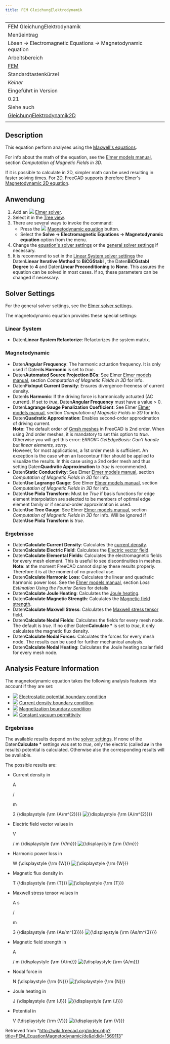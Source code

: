 ```yaml
---
title: FEM GleichungElektrodynamik
---
```


|                                                                                                 |
| ----------------------------------------------------------------------------------------------- |
| FEM GleichungElektrodynamik                                                                     |
| Menüeintrag                                                                                     |
| Lösen → Electromagnetic Equations → Magnetodynamic equation                                     |
| Arbeitsbereich                                                                                  |
| [FEM](/FEM_Workbench/de "FEM Workbench/de")                                                     |
| Standardtastenkürzel                                                                            |
| _Keiner_                                                                                        |
| Eingeführt in Version                                                                           |
| 0.21                                                                                            |
| Siehe auch                                                                                      |
| [GleichungElektrodynamik2D](/FEM_EquationMagnetodynamic2D/de "FEM EquationMagnetodynamic2D/de") |
|                                                                                                 |

## Description

This equation perform analyses using the [Maxwell's equations](https://en.wikipedia.org/wiki/Maxwell%27s_equations).

For info about the math of the equation, see the [Elmer models manual](http://www.elmerfem.org/blog/documentation/), section _Computation of Magnetic Fields in 3D_.

If it is possible to calculate in 2D, simpler math can be used resulting in faster solving times. For 2D, FreeCAD supports therefore Elmer's [Magnetodynamic 2D equation](/FEM_EquationMagnetodynamic2D "FEM EquationMagnetodynamic2D").

## Anwendung

1. Add an ![](/images/FEM_SolverElmer.svg) [Elmer solver](/FEM_SolverElmer#Equations "FEM SolverElmer").
2. Select it in the [Tree view](/Tree_view "Tree view").
3. There are several ways to invoke the command:
   - Press the ![](/images/FEM_EquationMagnetodynamic.svg) [Magnetodynamic equation](/FEM_EquationMagnetodynamic "FEM EquationMagnetodynamic") button.
   - Select the **Solve → Electromagnetic Equations → Magnetodynamic equation** option from the menu.
4. Change the [equation's solver settings](#Solver_Settings) or the [general solver settings](/FEM_SolverElmer_SolverSettings "FEM SolverElmer SolverSettings") if necessary.
5. It is recommend to set in the [Linear System solver settings](/FEM_SolverElmer_SolverSettings#Linear_System "FEM SolverElmer SolverSettings") the Daten**Linear Iterative Method** to **BiCGStabl** , the Daten**BiCGstabl Degree** to **4** and Daten**Linear Preconditioning** to **None**. This assures the equation can be solved in most cases. If so, these parameters can be changed if necessary.

## Solver Settings

For the general solver settings, see the [Elmer solver settings](/FEM_SolverElmer_SolverSettings "FEM SolverElmer SolverSettings").

The magnetodynamic equation provides these special settings:

### Linear System

- Daten**Linear System Refactorize**: Refactorizes the system matrix.

### Magnetodynamic

- Daten**Angular Frequency**: The harmonic actuation frequency. It is only used if Daten**Is Harmonic** is set to _true_.
- Daten**Automated Source Projection BCs**: See Elmer [Elmer models manual](https://www.elmerfem.org/blog/documentation/), section _Computation of Magnetic Fields in 3D_ for info.
- Daten**FixInput Current Density**: Ensures divergence-freeness of current density.
- Daten**Is Harmonic**: If the driving force is harmonically actuated (AC current). If set to _true_, Daten**Angular Frequency** must have a value > 0.
- Daten**Lagrange Gauge Penalization Coefficient**: See Elmer [Elmer models manual](https://www.elmerfem.org/blog/documentation/), section _Computation of Magnetic Fields in 3D_ for info.
- Daten**Quadratic Approximation**: Enables second-order approximation of driving current.  
  **Note:** The default order of [Gmsh meshes](/FEM_MeshGmshFromShape "FEM MeshGmshFromShape") in FreeCAD is 2nd order. When using 2nd order meshes, it is mandatory to set this option to _true_. Otherwise you will get this error: _ERROR:: GetEdgeBasis: Can't handle but linear elements, sorry._  
  However, for most applications, a 1st order mesh is sufficient. An exception is the case when an Isocontour filter should be applied to visualize the results. In this case using a 2nd order mesh and thus setting Daten**Quadratic Approximation** to _true_ is recommended.
- Daten**Static Conductivity**: See Elmer [Elmer models manual](https://www.elmerfem.org/blog/documentation/), section _Computation of Magnetic Fields in 3D_ for info.
- Daten**Use Lagrange Gauge**: See Elmer [Elmer models manual](https://www.elmerfem.org/blog/documentation/), section _Computation of Magnetic Fields in 3D_ for info.
- Daten**Use Piola Transform**: Must be _True_ if basis functions for edge element interpolation are selected to be members of optimal edge element family or if second-order approximation is used.
- Daten**Use Tree Gauge**: See Elmer [Elmer models manual](https://www.elmerfem.org/blog/documentation/), section _Computation of Magnetic Fields in 3D_ for info. Will be ignored if Daten**Use Piola Transform** is _true_.

### Ergebnisse

- Daten**Calculate Current Density**: Calculates the [current density](https://en.wikipedia.org/wiki/Current_density).
- Daten**Calculate Electric Field**: Calculates the [Electric vector field](https://en.wikipedia.org/wiki/Electric_field).
- Daten**Calculate Elemental Fields**: Calculates the electromagnetic fields for every mesh element. This is useful to see discontinuities in meshes.  
  **Note**: at the moment FreeCAD cannot display these results properly. Therefore it is at the moment of no practical use.
- Daten**Calculate Harmonic Loss**: Calculates the linear and quadratic harmonic power loss. See the [Elmer models manual](https://www.elmerfem.org/blog/documentation/), section _Loss Estimation Using the Fourier Series_ for details
- Daten**Calculate Joule Heating**: Calculates the [Joule heating](https://en.wikipedia.org/wiki/Joule_heating).
- Daten**Calculate Magnetic Strength**: Calculates the [Magnetic field strength](https://en.wikipedia.org/wiki/Magnetic_field).
- Daten**Calculate Maxwell Stress**: Calculates the [Maxwell stress tensor](https://en.wikipedia.org/wiki/Maxwell_stress_tensor) field.
- Daten**Calculate Nodal Fields**: Calculates the fields for every mesh node. The default is _true_. If no other Daten**Calculate \*** is set to _true_, it only calculates the magnetic flux density.
- Daten**Calculate Nodal Forces**: Calculates the forces for every mesh node. The results can be used for further mechanical analysis.
- Daten**Calculate Nodal Heating**: Calculates the Joule heating scalar field for every mesh node.

## Analysis Feature Information

The magnetodynamic equation takes the following analysis features into account if they are set:

- ![](/images/FEM_ConstraintElectrostaticPotential.svg) [Electrostatic potential boundary condition](/FEM_ConstraintElectrostaticPotential "FEM ConstraintElectrostaticPotential")
- ![](/images/FEM_ConstraintCurrentDensity.svg) [Current density boundary condition](/FEM_ConstraintCurrentDensity "FEM ConstraintCurrentDensity")
- ![](/images/FEM_ConstraintMagnetization.svg) [Magnetization boundary condition](/FEM_ConstraintMagnetization "FEM ConstraintMagnetization")
- ![](/images/FEM_ConstantVacuumPermittivity.svg) [Constant vacuum permittivity](/FEM_ConstantVacuumPermittivity "FEM ConstantVacuumPermittivity")

### Ergebnisse

The available results depend on the [solver settings](#Solver_Settings). If none of the Daten**Calculate \*** settings was set to _true_, only the electric (called **av** in the results) potential is calculated. Otherwise also the corresponding results will be available.

The possible results are:

- Current density in

  A

  /

  m

  2
  {\displaystyle {\rm {A/m^{2}}}}
  ![{\displaystyle {\rm {A/m^{2}}}}](https://wikimedia.org/api/rest_v1/media/math/render/svg/43867b3d6808de93dfdf66697429ca88013a2368)

- Electric field vector values in

  V

  /
  m
  {\displaystyle {\rm {V/m}}}
  ![{\displaystyle {\rm {V/m}}}](https://wikimedia.org/api/rest_v1/media/math/render/svg/4fcd8f7093f303ba6608e014c763a4df6837819a)

- Harmonic power loss in

  W
  {\displaystyle {\rm {W}}}
  ![{\displaystyle {\rm {W}}}](https://wikimedia.org/api/rest_v1/media/math/render/svg/348101b89aedeceb2ebc93991ada7c21040495b7)

- Magnetic flux density in

  T
  {\displaystyle {\rm {T}}}
  ![{\displaystyle {\rm {T}}}](https://wikimedia.org/api/rest_v1/media/math/render/svg/36c6ae2607b1fee1a67ea90ada529384f2d435ca)

- Maxwell stress tensor values in

  A
  s

  /

  m

  3
  {\displaystyle {\rm {As/m^{3}}}}
  ![{\displaystyle {\rm {As/m^{3}}}}](https://wikimedia.org/api/rest_v1/media/math/render/svg/1c4023218c46a9838fef5aecb785149f5d42b53a)

- Magnetic field strength in

  A

  /
  m
  {\displaystyle {\rm {A/m}}}
  ![{\displaystyle {\rm {A/m}}}](https://wikimedia.org/api/rest_v1/media/math/render/svg/8a9bff2cfdd6baeb5d1214e018cb8a560247eb46)

- Nodal force in

  N
  {\displaystyle {\rm {N}}}
  ![{\displaystyle {\rm {N}}}](https://wikimedia.org/api/rest_v1/media/math/render/svg/8a5ac694020ec28aa0bbf32e3cee832638c38cb9)

- Joule heating in

  J
  {\displaystyle {\rm {J}}}
  ![{\displaystyle {\rm {J}}}](https://wikimedia.org/api/rest_v1/media/math/render/svg/77a638267bd97d1b235d2c7eabef24adfcf44530)

- Potential in

  V
  {\displaystyle {\rm {V}}}
  ![{\displaystyle {\rm {V}}}](https://wikimedia.org/api/rest_v1/media/math/render/svg/de56ca37a64ca666d4f60a961bafffb588cfe87f)

Retrieved from "<http://wiki.freecad.org/index.php?title=FEM_EquationMagnetodynamic/de&oldid=1569113>"
